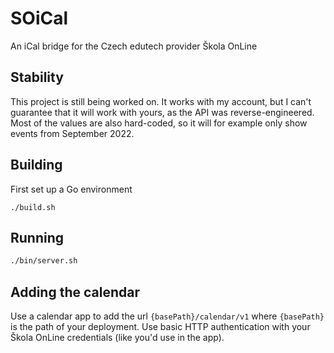 # SOiCal

An iCal bridge for the Czech edutech provider Škola OnLine

## Stability

This project is still being worked on.
It works with my account, but I can't guarantee that it will work with yours, as the API was reverse-engineered.
Most of the values are also hard-coded, so it will for example only show events from September 2022.

## Building

First set up a Go environment

```
./build.sh
```

## Running

```sh
./bin/server.sh
```

## Adding the calendar

Use a calendar app to add the url `{basePath}/calendar/v1` where `{basePath}` is the path of your deployment.
Use basic HTTP authentication with your Škola OnLine credentials (like you'd use in the app).
